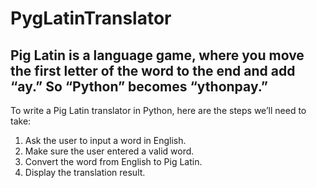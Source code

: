 # PygLatinTranslator

## Pig Latin is a language game, where you move the first letter of the word to the end and add “ay.” So “Python” becomes “ythonpay.”

To write a Pig Latin translator in Python, here are the steps we’ll need to take:
1. Ask the user to input a word in English.
2. Make sure the user entered a valid word.
3. Convert the word from English to Pig Latin.
4. Display the translation result.

